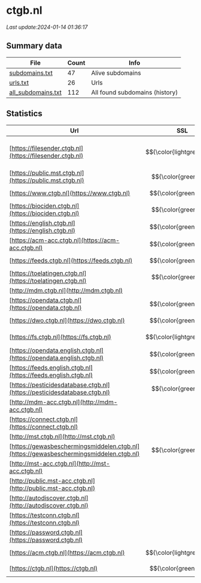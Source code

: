 # ctgb.nl
*Last update:2024-01-14 01:36:17*
## Summary data
| File       | Count | Info |
|------------|-------|------|
|[subdomains.txt](/data/ctgb/subdomains.txt)|47|Alive subdomains|
|[urls.txt](/data/ctgb/urls.txt)|26|Urls|
|[all_subdomains.txt](/data/ctgb/all_subdomains.txt)|112|All found subdomains (history)|
## Statistics
| Url | SSL | Server | Cookie | HSTS | CSP | XFO | XXP | RP | Tech |
|------------|-------|------|------|------|------|------|------|------|------|
|[https://filesender.ctgb.nl](https://filesender.ctgb.nl)| $${\color{lightgreen}B}$$ |apache/2.4.34 (red hat) openssl/1.0.2k-fips php/7.2.24|:warning: |:white_check_mark: | |:white_check_mark: |:white_check_mark: |:white_check_mark: |Apache HTTP Server:2...|
|[https://public.mst.ctgb.nl](https://public.mst.ctgb.nl)| $${\color{green}A}$$ | |:warning: | | | | |:white_check_mark: ||
|[https://www.ctgb.nl](https://www.ctgb.nl)| $${\color{green}A+}$$ |nginx| |:white_check_mark: | |:warning: |:white_check_mark: |:white_check_mark: |:white_check_mark: |Bloomreach HSTS Ngin...|
|[https://biociden.ctgb.nl](https://biociden.ctgb.nl)| $${\color{green}A}$$ |nginx|:warning: | |:warning: | | |:white_check_mark: |Nginx|
|[https://english.ctgb.nl](https://english.ctgb.nl)| $${\color{green}A+}$$ |nginx| |:white_check_mark: | |:warning: |:white_check_mark: |:white_check_mark: |:white_check_mark: |Bloomreach HSTS Ngin...|
|[https://acm-acc.ctgb.nl](https://acm-acc.ctgb.nl)| $${\color{green}A+}$$ |nginx| |:white_check_mark: | | |:white_check_mark: | |:white_check_mark: |HSTS Java Nginx|
|[https://feeds.ctgb.nl](https://feeds.ctgb.nl)| $${\color{green}A+}$$ |nginx| |:white_check_mark: | | |:white_check_mark: |:white_check_mark: |:white_check_mark: |HSTS Nginx|
|[https://toelatingen.ctgb.nl](https://toelatingen.ctgb.nl)| $${\color{green}A}$$ |nginx|:warning: | |:warning: | | |:white_check_mark: |Nginx|
|[http://mdm.ctgb.nl](http://mdm.ctgb.nl)| | | | | | | |:white_check_mark: ||
|[https://opendata.ctgb.nl](https://opendata.ctgb.nl)| $${\color{green}A+}$$ |nginx| |:white_check_mark: | | |:white_check_mark: |:white_check_mark: |:white_check_mark: |HSTS Nginx|
|[https://dwo.ctgb.nl](https://dwo.ctgb.nl)| $${\color{green}A+}$$ |apache| |:white_check_mark: | | |:white_check_mark: |:white_check_mark: |:white_check_mark: |HSTS|
|[https://fs.ctgb.nl](https://fs.ctgb.nl)| $${\color{lightgreen}B}$$ |microsoft-httpapi/2.0| | | | | |:white_check_mark: |Microsoft HTTPAPI:2....|
|[https://opendata.english.ctgb.nl](https://opendata.english.ctgb.nl)| $${\color{green}A+}$$ |nginx| |:white_check_mark: | | |:white_check_mark: |:white_check_mark: |:white_check_mark: |HSTS Nginx|
|[https://feeds.english.ctgb.nl](https://feeds.english.ctgb.nl)| $${\color{green}A+}$$ |nginx| |:white_check_mark: | | |:white_check_mark: |:white_check_mark: |:white_check_mark: |HSTS Nginx|
|[https://pesticidesdatabase.ctgb.nl](https://pesticidesdatabase.ctgb.nl)| $${\color{green}A}$$ |nginx|:warning: | |:warning: | | |:white_check_mark: |Nginx|
|[http://mdm-acc.ctgb.nl](http://mdm-acc.ctgb.nl)| | | | | | | |:white_check_mark: ||
|[https://connect.ctgb.nl](https://connect.ctgb.nl)| | | | | | | |:white_check_mark: |F5 BigIP|
|[http://mst.ctgb.nl](http://mst.ctgb.nl)| | | | | | | |:white_check_mark: ||
|[https://gewasbeschermingsmiddelen.ctgb.nl](https://gewasbeschermingsmiddelen.ctgb.nl)| $${\color{green}A}$$ |nginx|:warning: | |:warning: | | |:white_check_mark: |Nginx|
|[http://mst-acc.ctgb.nl](http://mst-acc.ctgb.nl)| | | | | | | |:white_check_mark: ||
|[http://public.mst-acc.ctgb.nl](http://public.mst-acc.ctgb.nl)| | | | | | | |:white_check_mark: ||
|[http://autodiscover.ctgb.nl](http://autodiscover.ctgb.nl)| | | | | | | |:white_check_mark: |F5 BigIP|
|[https://testconn.ctgb.nl](https://testconn.ctgb.nl)| | | | | | | |:white_check_mark: |F5 BigIP|
|[https://password.ctgb.nl](https://password.ctgb.nl)| | | | | | | |:white_check_mark: |HSTS Java|
|[https://acm.ctgb.nl](https://acm.ctgb.nl)| $${\color{lightgreen}B}$$ |nginx| |:white_check_mark: | | |:white_check_mark: | |:white_check_mark: |HSTS Java Nginx|
|[https://ctgb.nl](https://ctgb.nl)| $${\color{green}A+}$$ |nginx| |:white_check_mark: | |:warning: |:white_check_mark: |:white_check_mark: |:white_check_mark: |HSTS Nginx|